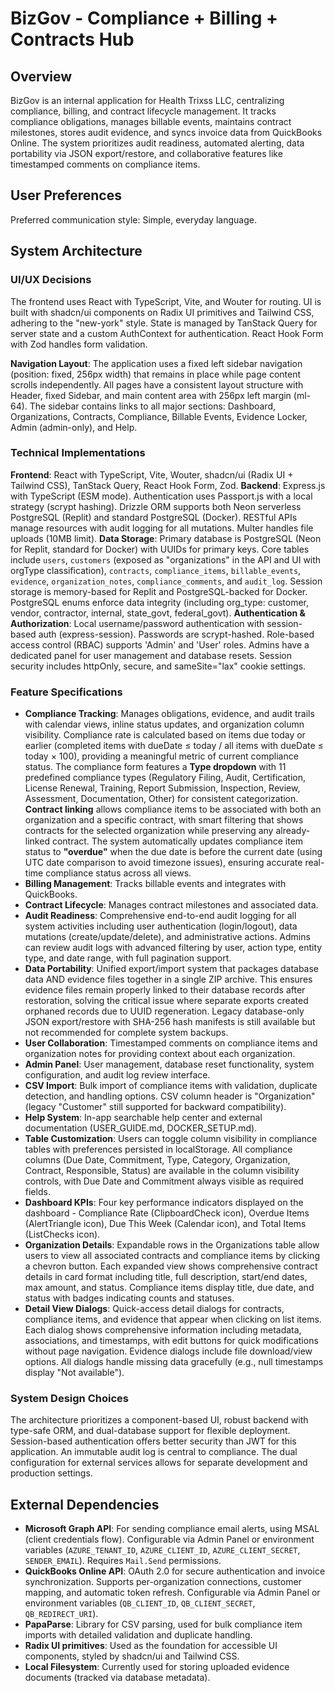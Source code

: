 # BizGov - Compliance + Billing + Contracts Hub

## Overview

BizGov is an internal application for Health Trixss LLC, centralizing compliance, billing, and contract lifecycle management. It tracks compliance obligations, manages billable events, maintains contract milestones, stores audit evidence, and syncs invoice data from QuickBooks Online. The system prioritizes audit readiness, automated alerting, data portability via JSON export/restore, and collaborative features like timestamped comments on compliance items.

## User Preferences

Preferred communication style: Simple, everyday language.

## System Architecture

### UI/UX Decisions

The frontend uses React with TypeScript, Vite, and Wouter for routing. UI is built with shadcn/ui components on Radix UI primitives and Tailwind CSS, adhering to the "new-york" style. State is managed by TanStack Query for server state and a custom AuthContext for authentication. React Hook Form with Zod handles form validation.

**Navigation Layout**: The application uses a fixed left sidebar navigation (position: fixed, 256px width) that remains in place while page content scrolls independently. All pages have a consistent layout structure with Header, fixed Sidebar, and main content area with 256px left margin (ml-64). The sidebar contains links to all major sections: Dashboard, Organizations, Contracts, Compliance, Billable Events, Evidence Locker, Admin (admin-only), and Help.

### Technical Implementations

**Frontend**: React with TypeScript, Vite, Wouter, shadcn/ui (Radix UI + Tailwind CSS), TanStack Query, React Hook Form, Zod.
**Backend**: Express.js with TypeScript (ESM mode). Authentication uses Passport.js with a local strategy (scrypt hashing). Drizzle ORM supports both Neon serverless PostgreSQL (Replit) and standard PostgreSQL (Docker). RESTful APIs manage resources with audit logging for all mutations. Multer handles file uploads (10MB limit).
**Data Storage**: Primary database is PostgreSQL (Neon for Replit, standard for Docker) with UUIDs for primary keys. Core tables include `users`, `customers` (exposed as "organizations" in the API and UI with orgType classification), `contracts`, `compliance_items`, `billable_events`, `evidence`, `organization_notes`, `compliance_comments`, and `audit_log`. Session storage is memory-based for Replit and PostgreSQL-backed for Docker. PostgreSQL enums enforce data integrity (including org_type: customer, vendor, contractor, internal, state_govt, federal_govt).
**Authentication & Authorization**: Local username/password authentication with session-based auth (express-session). Passwords are scrypt-hashed. Role-based access control (RBAC) supports 'Admin' and 'User' roles. Admins have a dedicated panel for user management and database resets. Session security includes httpOnly, secure, and sameSite="lax" cookie settings.

### Feature Specifications

*   **Compliance Tracking**: Manages obligations, evidence, and audit trails with calendar views, inline status updates, and organization column visibility. Compliance rate is calculated based on items due today or earlier (completed items with dueDate ≤ today / all items with dueDate ≤ today × 100), providing a meaningful metric of current compliance status. The compliance form features a **Type dropdown** with 11 predefined compliance types (Regulatory Filing, Audit, Certification, License Renewal, Training, Report Submission, Inspection, Review, Assessment, Documentation, Other) for consistent categorization. **Contract linking** allows compliance items to be associated with both an organization and a specific contract, with smart filtering that shows contracts for the selected organization while preserving any already-linked contract. The system automatically updates compliance item status to **"overdue"** when the due date is before the current date (using UTC date comparison to avoid timezone issues), ensuring accurate real-time compliance status across all views.
*   **Billing Management**: Tracks billable events and integrates with QuickBooks.
*   **Contract Lifecycle**: Manages contract milestones and associated data.
*   **Audit Readiness**: Comprehensive end-to-end audit logging for all system activities including user authentication (login/logout), data mutations (create/update/delete), and administrative actions. Admins can review audit logs with advanced filtering by user, action type, entity type, and date range, with full pagination support.
*   **Data Portability**: Unified export/import system that packages database data AND evidence files together in a single ZIP archive. This ensures evidence files remain properly linked to their database records after restoration, solving the critical issue where separate exports created orphaned records due to UUID regeneration. Legacy database-only JSON export/restore with SHA-256 hash manifests is still available but not recommended for complete system backups.
*   **User Collaboration**: Timestamped comments on compliance items and organization notes for providing context about each organization.
*   **Admin Panel**: User management, database reset functionality, system configuration, and audit log review interface.
*   **CSV Import**: Bulk import of compliance items with validation, duplicate detection, and handling options. CSV column header is "Organization" (legacy "Customer" still supported for backward compatibility).
*   **Help System**: In-app searchable help center and external documentation (USER_GUIDE.md, DOCKER_SETUP.md).
*   **Table Customization**: Users can toggle column visibility in compliance tables with preferences persisted in localStorage. All compliance columns (Due Date, Commitment, Type, Category, Organization, Contract, Responsible, Status) are available in the column visibility controls, with Due Date and Commitment always visible as required fields.
*   **Dashboard KPIs**: Four key performance indicators displayed on the dashboard - Compliance Rate (ClipboardCheck icon), Overdue Items (AlertTriangle icon), Due This Week (Calendar icon), and Total Items (ListChecks icon).
*   **Organization Details**: Expandable rows in the Organizations table allow users to view all associated contracts and compliance items by clicking a chevron button. Each expanded view shows comprehensive contract details in card format including title, full description, start/end dates, max amount, and status. Compliance items display title, due date, and status with badges indicating counts and statuses.
*   **Detail View Dialogs**: Quick-access detail dialogs for contracts, compliance items, and evidence that appear when clicking on list items. Each dialog shows comprehensive information including metadata, associations, and timestamps, with edit buttons for quick modifications without page navigation. Evidence dialogs include file download/view options. All dialogs handle missing data gracefully (e.g., null timestamps display "Not available").

### System Design Choices

The architecture prioritizes a component-based UI, robust backend with type-safe ORM, and dual-database support for flexible deployment. Session-based authentication offers better security than JWT for this application. An immutable audit log is central to compliance. The dual configuration for external services allows for separate development and production settings.

## External Dependencies

*   **Microsoft Graph API**: For sending compliance email alerts, using MSAL (client credentials flow). Configurable via Admin Panel or environment variables (`AZURE_TENANT_ID`, `AZURE_CLIENT_ID`, `AZURE_CLIENT_SECRET`, `SENDER_EMAIL`). Requires `Mail.Send` permissions.
*   **QuickBooks Online API**: OAuth 2.0 for secure authentication and invoice synchronization. Supports per-organization connections, customer mapping, and automatic token refresh. Configurable via Admin Panel or environment variables (`QB_CLIENT_ID`, `QB_CLIENT_SECRET`, `QB_REDIRECT_URI`).
*   **PapaParse**: Library for CSV parsing, used for bulk compliance item imports with detailed validation and duplicate handling.
*   **Radix UI primitives**: Used as the foundation for accessible UI components, styled by shadcn/ui and Tailwind CSS.
*   **Local Filesystem**: Currently used for storing uploaded evidence documents (tracked via database metadata).